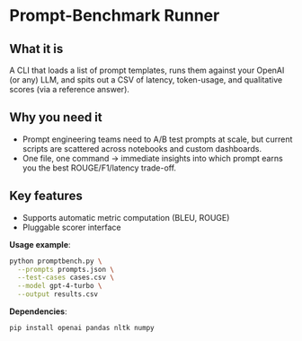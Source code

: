# Prompt-Benchmark Runner
## What it is 
A CLI that loads a list of prompt templates, runs them against your OpenAI (or any) LLM, and spits out a CSV of latency, token-usage, and qualitative scores (via a reference answer).

## Why you need it
* Prompt engineering teams need to A/B test prompts at scale, but current scripts are scattered across notebooks and custom dashboards.
* One file, one command → immediate insights into which prompt earns you the best ROUGE/F1/latency trade-off.

## Key features
* Supports automatic metric computation (BLEU, ROUGE)
* Pluggable scorer interface

**Usage example**:

```bash
python promptbench.py \
  --prompts prompts.json \
  --test-cases cases.csv \
  --model gpt-4-turbo \
  --output results.csv
```

**Dependencies**:

```bash
pip install openai pandas nltk numpy
```
